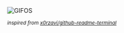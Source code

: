 <div align="justify">
<picture>
    <source media="(prefers-color-scheme: dark)" srcset="https://i.ibb.co/yNJztFW/output-gif.gif">
    <source media="(prefers-color-scheme: light)" srcset="https://i.ibb.co/yNJztFW/output-gif.gif">
    <img alt="GIFOS" src="https://i.ibb.co/yNJztFW/output-gif.gif">
</picture>

<sub><i>inspired from [x0rzavi/github-readme-terminal](https://github.com/x0rzavi/github-readme-terminal)</i></sub>

</div>

<!-- Image deletion URL: https://ibb.co/hgvGbFD/e5754e13a3cc4f5258f6ae0f25eb83d8 -->